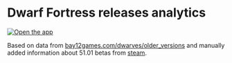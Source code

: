 # Dwarf Fortress releases analytics

[![Open the app](https://img.shields.io/badge/Open%20the%20app-forestgreen?style=for-the-badge)
](https://df-releases-per-quarter.streamlit.app)

Based on data from [bay12games.com/dwarves/older_versions](https://bay12games.com/dwarves/older_versions.html) and
manually added information about 51.01 betas from [steam](https://store.steampowered.com/news/app/975370?updates=true).
